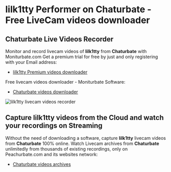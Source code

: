 # lilk1tty Performer on Chaturbate - Free LiveCam videos downloader

## Chaturbate Live Videos Recorder

Monitor and record livecam videos of **lilk1tty** from **Chaturbate** with Moniturbate.com
Get a premium trial for free by just and only registering with your Email address:
* [lilk1tty Premium videos downloader](https://moniturbate.com/request-demo-licence-key.html)

Free livecam videos downloader - Moniturbate Software:
* [Chaturbate videos downloader](https://moniturbate.com/moniturbate-download-software.html)

![lilk1tty livecam videos recorder](https://peachurnet.com/templates/moniturbate-software.png)


## Capture lilk1tty videos from the Cloud and watch your recordings on Streaming

Without the need of downloading a software, capture **lilk1tty** livecam videos from **Chaturbate** 100% online.
Watch Livecam archives from **Chaturbate** unlimitedly from thousands of existing recordings, only on Peachurbate.com and its websites network:
* [Chaturbate videos archives](https://peachurnet.com/)